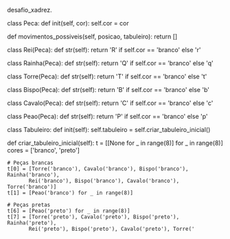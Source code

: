 desafio_xadrez.

class Peca: def init(self, cor): self.cor = cor

def movimentos_possiveis(self, posicao, tabuleiro):
    return []

class Rei(Peca): def str(self): return 'R' if self.cor == 'branco' else 'r'

class Rainha(Peca): def str(self): return 'Q' if self.cor == 'branco' else 'q'

class Torre(Peca): def str(self): return 'T' if self.cor == 'branco' else 't'

class Bispo(Peca): def str(self): return 'B' if self.cor == 'branco' else 'b'

class Cavalo(Peca): def str(self): return 'C' if self.cor == 'branco' else 'c'

class Peao(Peca): def str(self): return 'P' if self.cor == 'branco' else 'p'

class Tabuleiro: def init(self): self.tabuleiro = self.criar_tabuleiro_inicial()

def criar_tabuleiro_inicial(self):
    t = [[None for _ in range(8)] for _ in range(8)]
    cores = ['branco', 'preto']

    # Peças brancas
    t[0] = [Torre('branco'), Cavalo('branco'), Bispo('branco'), Rainha('branco'),
           Rei('branco'), Bispo('branco'), Cavalo('branco'), Torre('branco')]
    t[1] = [Peao('branco') for _ in range(8)]

    # Peças pretas
    t[6] = [Peao('preto') for _ in range(8)]
    t[7] = [Torre('preto'), Cavalo('preto'), Bispo('preto'), Rainha('preto'),
           Rei('preto'), Bispo('preto'), Cavalo('preto'), Torre('
